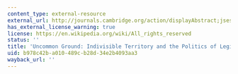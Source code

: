 ```yaml
---
content_type: external-resource
external_url: http://journals.cambridge.org/action/displayAbstract;jsessionid=00A7690DD8A7B0FB359A52B354854ADB.journals?fromPage=online&aid=365083
has_external_license_warning: true
license: https://en.wikipedia.org/wiki/All_rights_reserved
status: ''
title: 'Uncommon Ground: Indivisible Territory and the Politics of Legitimacy'
uid: b978c42b-a010-489c-b28d-34e2b4093aa3
wayback_url: ''
---
```

